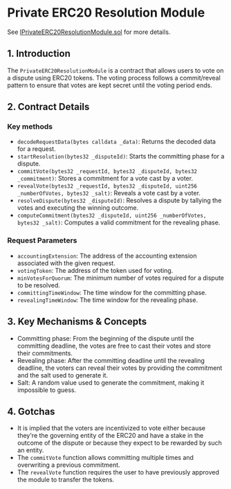 # Private ERC20 Resolution Module

See [IPrivateERC20ResolutionModule.sol](/solidity/interfaces/modules/resolution/IPrivateERC20ResolutionModule.sol/interface.IPrivateERC20ResolutionModule.md) for more details.

## 1. Introduction

The `PrivateERC20ResolutionModule` is a contract that allows users to vote on a dispute using ERC20 tokens. The voting process follows a commit/reveal pattern to ensure that votes are kept secret until the voting period ends.

## 2. Contract Details

### Key methods

- `decodeRequestData(bytes calldata _data)`: Returns the decoded data for a request.
- `startResolution(bytes32 _disputeId)`: Starts the committing phase for a dispute.
- `commitVote(bytes32 _requestId, bytes32 _disputeId, bytes32 _commitment)`: Stores a commitment for a vote cast by a voter.
- `revealVote(bytes32 _requestId, bytes32 _disputeId, uint256 _numberOfVotes, bytes32 _salt)`: Reveals a vote cast by a voter.
- `resolveDispute(bytes32 _disputeId)`: Resolves a dispute by tallying the votes and executing the winning outcome.
- `computeCommitment(bytes32 _disputeId, uint256 _numberOfVotes, bytes32 _salt)`: Computes a valid commitment for the revealing phase.

### Request Parameters

- `accountingExtension`: The address of the accounting extension associated with the given request.
- `votingToken`: The address of the token used for voting.
- `minVotesForQuorum`: The minimum number of votes required for a dispute to be resolved.
- `committingTimeWindow`: The time window for the committing phase.
- `revealingTimeWindow`: The time window for the revealing phase.

## 3. Key Mechanisms & Concepts

- Committing phase: From the beginning of the dispute until the committing deadline, the votes are free to cast their votes and store their commitments.
- Revealing phase: After the committing deadline until the revealing deadline, the voters can reveal their votes by providing the commitment and the salt used to generate it.
- Salt: A random value used to generate the commitment, making it impossible to guess.

## 4. Gotchas

- It is implied that the voters are incentivized to vote either because they're the governing entity of the ERC20 and have a stake in the outcome of the dispute or because they expect to be rewarded by such an entity.
- The `commitVote` function allows committing multiple times and overwriting a previous commitment.
- The `revealVote` function requires the user to have previously approved the module to transfer the tokens.

